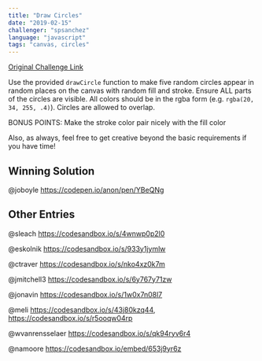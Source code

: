 ```yaml
---
title: "Draw Circles"
date: "2019-02-15"
challenger: "spsanchez"
language: "javascript"
tags: "canvas, circles"
---
```


<p>
	<a href="https://codesandbox.io/s/14xlwojvo7" target="_blank">
  		Original Challenge Link
	</a>
</p>

Use the provided `drawCircle` function to make five random circles appear in random places on the canvas with random fill and stroke. Ensure ALL parts of the circles are visible. All colors should be in the rgba form (e.g. `rgba(20, 34, 255, .4)`). Circles are allowed to overlap.

BONUS POINTS: Make the stroke color pair nicely with the fill color

Also, as always, feel free to get creative beyond the basic requirements if you have time!

## Winning Solution

@joboyle https://codepen.io/anon/pen/YBeQNg

## Other Entries

@sleach https://codesandbox.io/s/4wnwp0p2l0

@eskolnik https://codesandbox.io/s/933y1jymlw

@ctraver https://codesandbox.io/s/nko4xz0k7m

@jmitchell3 https://codesandbox.io/s/6y767y71zw

@jonavin https://codesandbox.io/s/1w0x7n08l7

@meli https://codesandbox.io/s/43j80kzq44, https://codesandbox.io/s/r5ooqw04rp

@wvanrensselaer https://codesandbox.io/s/qk94ryv6r4

@namoore https://codesandbox.io/embed/653j9yr6z
